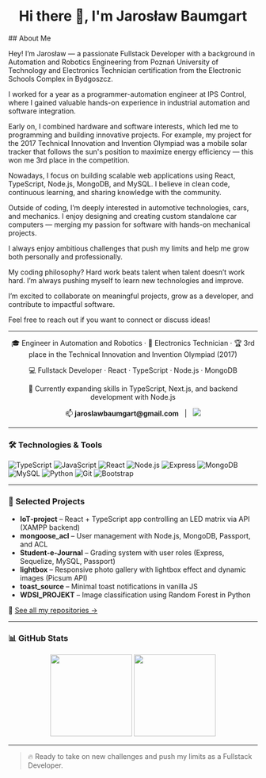 <h1 align="center">Hi there 👋, I'm Jarosław Baumgart</h1>
## About Me

Hey! I’m Jarosław — a passionate Fullstack Developer with a background in Automation and Robotics Engineering from Poznań University of Technology and Electronics Technician certification from the Electronic Schools Complex in Bydgoszcz.

I worked for a year as a programmer-automation engineer at IPS Control, where I gained valuable hands-on experience in industrial automation and software integration.

Early on, I combined hardware and software interests, which led me to programming and building innovative projects. For example, my project for the 2017 Technical Innovation and Invention Olympiad was a mobile solar tracker that follows the sun's position to maximize energy efficiency — this won me 3rd place in the competition.

Nowadays, I focus on building scalable web applications using React, TypeScript, Node.js, MongoDB, and MySQL. I believe in clean code, continuous learning, and sharing knowledge with the community.

Outside of coding, I’m deeply interested in automotive technologies, cars, and mechanics. I enjoy designing and creating custom standalone car computers — merging my passion for software with hands-on mechanical projects.

I always enjoy ambitious challenges that push my limits and help me grow both personally and professionally.

My coding philosophy? Hard work beats talent when talent doesn’t work hard. I’m always pushing myself to learn new technologies and improve.

I’m excited to collaborate on meaningful projects, grow as a developer, and contribute to impactful software.

Feel free to reach out if you want to connect or discuss ideas!

---


<p align="center">
  🎓 Engineer in Automation and Robotics · 🔌 Electronics Technician · 🏆 3rd place in the Technical Innovation and Invention Olympiad (2017)
</p>

<p align="center">
  💻 Fullstack Developer · React · TypeScript · Node.js · MongoDB  
</p>

<p align="center">
  🌱 Currently expanding skills in TypeScript, Next.js, and backend development with Node.js  
</p>

<p align="center">
  📫 <strong>jaroslawbaumgart@gmail.com</strong> &nbsp;&nbsp;|&nbsp;&nbsp;
  <a href="https://www.linkedin.com/in/jarosław-baumgart" target="_blank">
    <img src="https://img.shields.io/badge/LinkedIn-0077B5?style=flat&logo=linkedin&logoColor=white" />
  </a>
</p>

---

### 🛠 Technologies & Tools

![TypeScript](https://img.shields.io/badge/-TypeScript-3178C6?style=flat&logo=typescript&logoColor=white)
![JavaScript](https://img.shields.io/badge/-JavaScript-F7DF1E?style=flat&logo=javascript&logoColor=black)
![React](https://img.shields.io/badge/-React-61DAFB?style=flat&logo=react&logoColor=black)
![Node.js](https://img.shields.io/badge/-Node.js-339933?style=flat&logo=node.js&logoColor=white)
![Express](https://img.shields.io/badge/-Express.js-000000?style=flat&logo=express&logoColor=white)
![MongoDB](https://img.shields.io/badge/-MongoDB-47A248?style=flat&logo=mongodb&logoColor=white)
![MySQL](https://img.shields.io/badge/-MySQL-4479A1?style=flat&logo=mysql&logoColor=white)
![Python](https://img.shields.io/badge/-Python-3776AB?style=flat&logo=python&logoColor=white)
![Git](https://img.shields.io/badge/-Git-F05032?style=flat&logo=git&logoColor=white)
![Bootstrap](https://img.shields.io/badge/-Bootstrap-563D7C?style=flat&logo=bootstrap&logoColor=white)

---

### 💼 Selected Projects

- **IoT‑project** – React + TypeScript app controlling an LED matrix via API (XAMPP backend)  
- **mongoose_acl** – User management with Node.js, MongoDB, Passport, and ACL  
- **Student‑e‑Journal** – Grading system with user roles (Express, Sequelize, MySQL, Passport)  
- **lightbox** – Responsive photo gallery with lightbox effect and dynamic images (Picsum API)  
- **toast_source** – Minimal toast notifications in vanilla JS  
- **WDSI_PROJEKT** – Image classification using Random Forest in Python  

🔗 [See all my repositories →](https://github.com/Jaroslaw-Baumgart?tab=repositories)

---

### 📊 GitHub Stats

<p align="center">
  <img src="https://github-readme-stats.vercel.app/api?username=Jaroslaw-Baumgart&show_icons=true&theme=transparent" height="165" />
  <img src="https://github-readme-stats.vercel.app/api/top-langs/?username=Jaroslaw-Baumgart&layout=compact" height="165" />
</p>


---

> 🔥 Ready to take on new challenges and push my limits as a Fullstack Developer.
